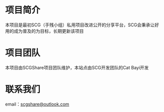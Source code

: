 # 项目简介

本项目是最初SCG（手残小组）私用项目改进公开的分享平台，SCG会秉承让好用的成为普及的为目标，长期更新该项目

# 项目团队

本项目由SCGShare项目团队维护，本站点由SCG开发团队的Cat Bayi开发

# 联系我们

email：scgshare@outlook.com
